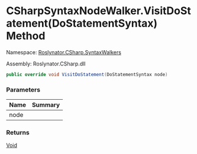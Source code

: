# CSharpSyntaxNodeWalker\.VisitDoStatement\(DoStatementSyntax\) Method

Namespace: [Roslynator.CSharp.SyntaxWalkers](../../README.md)

Assembly: Roslynator\.CSharp\.dll

```csharp
public override void VisitDoStatement(DoStatementSyntax node)
```

### Parameters

| Name | Summary |
| ---- | ------- |
| node | |

### Returns

[Void](https://docs.microsoft.com/en-us/dotnet/api/system.void)


